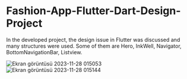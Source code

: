 # Fashion-App-Flutter-Dart-Design-Project
In the developed project, the design issue in Flutter was discussed and many structures were used. Some of them are Hero, InkWell, Navigator, BottomNavigationBar, Listview.


![Ekran görüntüsü 2023-11-28 015053](https://github.com/Elcieren/Fashion-App-Flutter-Dart-Design-Project/assets/117864036/3e4521a2-2c71-48a2-acf7-a447b403c376)         ![Ekran görüntüsü 2023-11-28 015144](https://github.com/Elcieren/Fashion-App-Flutter-Dart-Design-Project/assets/117864036/7c397c7b-69ec-42ea-8ee1-065d8529bd7a)
